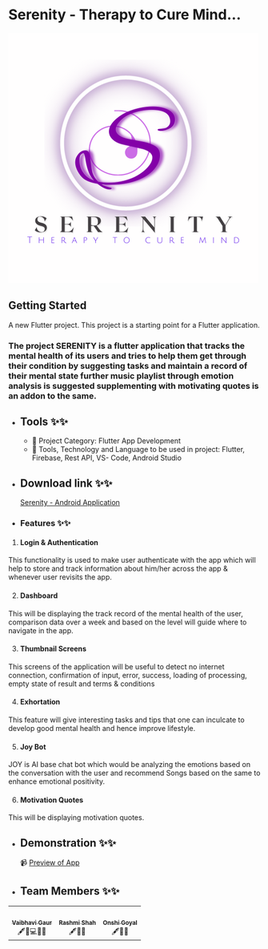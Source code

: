 # Serenity - Therapy to Cure Mind...

![App UI](/2.png)


## Getting Started

A new Flutter project.
This project is a starting point for a Flutter application.

### The project SERENITY is a flutter application that tracks the mental health of its users and tries to help them get through their condition by suggesting tasks and maintain a record of their mental state further music playlist through emotion analysis is suggested supplementing with motivating quotes is an addon to the same.

- ## Tools ✨✨
    - 🔧 Project Category: Flutter App Development
    - 🔧 Tools, Technology and Language to be used in project: Flutter, Firebase, Rest API, VS- Code, Android Studio
    
    
- ## Download link ✨✨ 
    [Serenity - Android Application](https://drive.google.com/file/d/13_kc6E0Gul_ZxOdjxJLMeeGGGlBeESEg/view?usp=sharing)

- ### Features ✨✨

1. #### Login & Authentication
This functionality is used to make user authenticate with the 
app which will help to store and track information about 
him/her across the app & whenever user revisits the app.

2. #### Dashboard 
This will be displaying the track record of the mental health 
of the user, comparison data over a week and based on the 
level will guide where to navigate in the app.

3. #### Thumbnail Screens 
This screens of the application will be useful to detect no 
internet connection, confirmation of input, error, success, 
loading of processing, empty state of result and terms & 
conditions

4. #### Exhortation 
This feature will give interesting tasks and tips that 
one can inculcate to develop good mental health and 
hence improve lifestyle.

5. #### Joy Bot 
JOY is AI base chat bot which would be analyzing
the emotions based on the conversation with
the user and recommend Songs based on the 
same to enhance emotional positivity.

6. #### Motivation Quotes
This will be displaying motivation quotes.

- ## Demonstration ✨✨
     📹 [Preview of App](https://drive.google.com/file/d/1MfBzk7gIwkHPqgOyFW6hJfhpRJUuj4GX/view?usp=sharing)
    


- ## Team Members ✨✨
<!-- ALL-CONTRIBUTORS-LIST:START - Do not remove or modify this section -->
<!-- prettier-ignore-start -->
<!-- markdownlint-disable -->
<table>
  <tr>
    <td align="center"><a href="https://github.com/vai14-gaur"><img src="https://avatars.githubusercontent.com/u/66736001?v=4" width="100px;" alt=""/><br /><sub><b>Vaibhavi Gaur</b></sub></a><br />🖋🎨💻🐛📖</td>
    <td align="center"><a href="https://github.com/rashmii1"><img src="https://avatars.githubusercontent.com/u/61617166?v=4" width="100px;" alt=""/><br /><sub><b>Rashmi Shah</b></sub></a><br />🖋🐛📖</td>
    <td align="center"><a href="https://github.com/onshi1706"><img src="https://avatars.githubusercontent.com/u/61222091?v=4" width="100px;" alt=""/><br /><sub><b>Onshi Goyal</b></sub></a><br />🖋🐛📖</td>    
  </tr>
</table>

<!-- markdownlint-restore -->
<!-- prettier-ignore-end -->

<!-- ALL-CONTRIBUTORS-LIST:END -->


